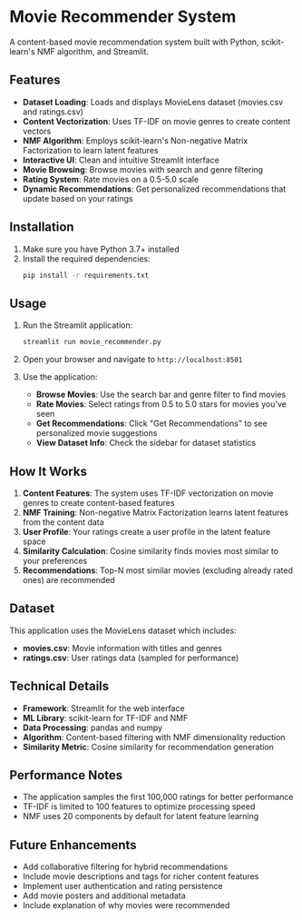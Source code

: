 # Movie Recommender System

A content-based movie recommendation system built with Python, scikit-learn's NMF algorithm, and Streamlit.

## Features

- **Dataset Loading**: Loads and displays MovieLens dataset (movies.csv and ratings.csv)
- **Content Vectorization**: Uses TF-IDF on movie genres to create content vectors
- **NMF Algorithm**: Employs scikit-learn's Non-negative Matrix Factorization to learn latent features
- **Interactive UI**: Clean and intuitive Streamlit interface
- **Movie Browsing**: Browse movies with search and genre filtering
- **Rating System**: Rate movies on a 0.5-5.0 scale
- **Dynamic Recommendations**: Get personalized recommendations that update based on your ratings

## Installation

1. Make sure you have Python 3.7+ installed
2. Install the required dependencies:
   ```bash
   pip install -r requirements.txt
   ```

## Usage

1. Run the Streamlit application:
   ```bash
   streamlit run movie_recommender.py
   ```

2. Open your browser and navigate to `http://localhost:8501`

3. Use the application:
   - **Browse Movies**: Use the search bar and genre filter to find movies
   - **Rate Movies**: Select ratings from 0.5 to 5.0 stars for movies you've seen
   - **Get Recommendations**: Click "Get Recommendations" to see personalized movie suggestions
   - **View Dataset Info**: Check the sidebar for dataset statistics

## How It Works

1. **Content Features**: The system uses TF-IDF vectorization on movie genres to create content-based features
2. **NMF Training**: Non-negative Matrix Factorization learns latent features from the content data
3. **User Profile**: Your ratings create a user profile in the latent feature space
4. **Similarity Calculation**: Cosine similarity finds movies most similar to your preferences
5. **Recommendations**: Top-N most similar movies (excluding already rated ones) are recommended

## Dataset

This application uses the MovieLens dataset which includes:
- **movies.csv**: Movie information with titles and genres
- **ratings.csv**: User ratings data (sampled for performance)

## Technical Details

- **Framework**: Streamlit for the web interface
- **ML Library**: scikit-learn for TF-IDF and NMF
- **Data Processing**: pandas and numpy
- **Algorithm**: Content-based filtering with NMF dimensionality reduction
- **Similarity Metric**: Cosine similarity for recommendation generation

## Performance Notes

- The application samples the first 100,000 ratings for better performance
- TF-IDF is limited to 100 features to optimize processing speed
- NMF uses 20 components by default for latent feature learning

## Future Enhancements

- Add collaborative filtering for hybrid recommendations
- Include movie descriptions and tags for richer content features
- Implement user authentication and rating persistence
- Add movie posters and additional metadata
- Include explanation of why movies were recommended